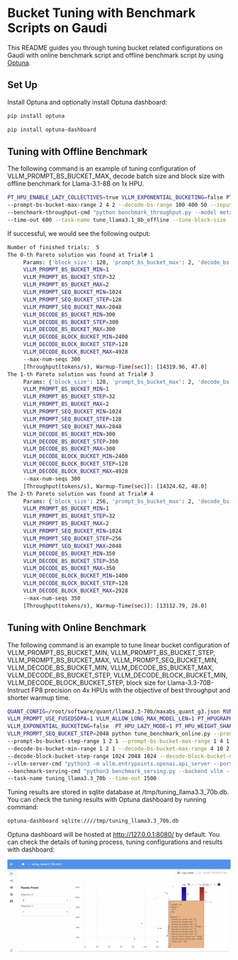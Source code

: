 # Bucket Tuning with Benchmark Scripts on Gaudi

This README guides you through tuning bucket related configurations on Gaudi with online benchmark script and offline benchmark script by using [Optuna](https://github.com/optuna/optuna).

## Set Up

Install Optuna and optionally install Optuna dashboard:

```bash
pip install optuna
```
```bash
pip install optuna-dashboard
```

## Tuning with Offline Benchmark

The following command is an example of tuning configuration of VLLM_PROMPT_BS_BUCKET_MAX, decode batch size and block size with offline benchmark for Llama-3.1-8B on 1x HPU.

```bash
PT_HPU_ENABLE_LAZY_COLLECTIVES=true VLLM_EXPONENTIAL_BUCKETING=false PT_HPU_LAZY_MODE=1 PT_HPU_WEIGHT_SHARING=0 python tune_benchmark_offline.py \
--prompt-bs-bucket-max-range 2 4 2 --decode-bs-range 100 400 50 --input-len 1024 --output-len 1024 --num-trials 5 \
--benchmark-throughput-cmd "python benchmark_throughput.py --model meta-llama/Meta-Llama-3.1-8B-Instruct --dataset-name random --num-prompts 800 --tensor_parallel_size 1" \
--time-out 600 --task-name tune_llama3.1_8b_offline --tune-block-size
```
If successful, we would see the following output:

```bash
Number of finished trials:  5
The 0-th Pareto solution was found at Trial# 1
	 Params: {'block_size': 128, 'prompt_bs_bucket_max': 2, 'decode_bs': 300}, {'decode_block_step': 128, 'max_num_seqs': 300}
	 VLLM_PROMPT_BS_BUCKET_MIN=1
	 VLLM_PROMPT_BS_BUCKET_STEP=32
	 VLLM_PROMPT_BS_BUCKET_MAX=2
	 VLLM_PROMPT_SEQ_BUCKET_MIN=1024
	 VLLM_PROMPT_SEQ_BUCKET_STEP=128
	 VLLM_PROMPT_SEQ_BUCKET_MAX=2048
	 VLLM_DECODE_BS_BUCKET_MIN=300
	 VLLM_DECODE_BS_BUCKET_STEP=300
	 VLLM_DECODE_BS_BUCKET_MAX=300
	 VLLM_DECODE_BLOCK_BUCKET_MIN=2400
	 VLLM_DECODE_BLOCK_BUCKET_STEP=128
	 VLLM_DECODE_BLOCK_BUCKET_MAX=4928
	 --max-num-seqs 300
	 [Throughput(tokens/s), Warmup-Time(sec)]: [14319.96, 47.0]
The 1-th Pareto solution was found at Trial# 3
	 Params: {'block_size': 128, 'prompt_bs_bucket_max': 2, 'decode_bs': 300}, {'decode_block_step': 128, 'max_num_seqs': 300}
	 VLLM_PROMPT_BS_BUCKET_MIN=1
	 VLLM_PROMPT_BS_BUCKET_STEP=32
	 VLLM_PROMPT_BS_BUCKET_MAX=2
	 VLLM_PROMPT_SEQ_BUCKET_MIN=1024
	 VLLM_PROMPT_SEQ_BUCKET_STEP=128
	 VLLM_PROMPT_SEQ_BUCKET_MAX=2048
	 VLLM_DECODE_BS_BUCKET_MIN=300
	 VLLM_DECODE_BS_BUCKET_STEP=300
	 VLLM_DECODE_BS_BUCKET_MAX=300
	 VLLM_DECODE_BLOCK_BUCKET_MIN=2400
	 VLLM_DECODE_BLOCK_BUCKET_STEP=128
	 VLLM_DECODE_BLOCK_BUCKET_MAX=4928
	 --max-num-seqs 300
	 [Throughput(tokens/s), Warmup-Time(sec)]: [14324.62, 48.0]
The 2-th Pareto solution was found at Trial# 4
	 Params: {'block_size': 256, 'prompt_bs_bucket_max': 2, 'decode_bs': 350}, {'decode_block_step': 128, 'max_num_seqs': 350}
	 VLLM_PROMPT_BS_BUCKET_MIN=1
	 VLLM_PROMPT_BS_BUCKET_STEP=32
	 VLLM_PROMPT_BS_BUCKET_MAX=2
	 VLLM_PROMPT_SEQ_BUCKET_MIN=1024
	 VLLM_PROMPT_SEQ_BUCKET_STEP=256
	 VLLM_PROMPT_SEQ_BUCKET_MAX=2048
	 VLLM_DECODE_BS_BUCKET_MIN=350
	 VLLM_DECODE_BS_BUCKET_STEP=350
	 VLLM_DECODE_BS_BUCKET_MAX=350
	 VLLM_DECODE_BLOCK_BUCKET_MIN=1400
	 VLLM_DECODE_BLOCK_BUCKET_STEP=128
	 VLLM_DECODE_BLOCK_BUCKET_MAX=2928
	 --max-num-seqs 350
	 [Throughput(tokens/s), Warmup-Time(sec)]: [13112.79, 28.0]
```

## Tuning with Online Benchmark

The following command is an example to tune linear bucket configuration of VLLM_PROMPT_BS_BUCKET_MIN, VLLM_PROMPT_BS_BUCKET_STEP,
VLLM_PROMPT_BS_BUCKET_MAX, VLLM_PROMPT_SEQ_BUCKET_MIN, VLLM_DECODE_BS_BUCKET_MIN, VLLM_DECODE_BS_BUCKET_MAX,
VLLM_DECODE_BS_BUCKET_STEP, VLLM_DECODE_BLOCK_BUCKET_MIN, VLLM_DECODE_BLOCK_BUCKET_STEP, block size for Llama-3.3-70B-Instruct FP8
precision on 4x HPUs with the objective of best throughput and shorter warmup time.

```bash
QUANT_CONFIG=/root/software/quant/llama3.3-70b/maxabs_quant_g3.json RUNTIME_SCALE_PATCHING=1 PT_HPU_ENABLE_LAZY_COLLECTIVES=true \
VLLM_PROMPT_USE_FUSEDSDPA=1 VLLM_ALLOW_LONG_MAX_MODEL_LEN=1 PT_HPUGRAPH_DISABLE_TENSOR_CACHE=1 \
VLLM_EXPONENTIAL_BUCKETING=false  PT_HPU_LAZY_MODE=1 PT_HPU_WEIGHT_SHARING=0 VLLM_PROMPT_SEQ_BUCKET_MAX=132096 \
VLLM_PROMPT_SEQ_BUCKET_STEP=2048 python tune_benchmark_online.py --prompt-bs-bucket-min-range 1 2 1 \
--prompt-bs-bucket-step-range 1 2 1 --prompt-bs-bucket-max-range 1 4 1 --prompt-seq-bucket-min-range 49152 98304 2048  \
--decode-bs-bucket-min-range 1 2 1 --decode-bs-bucket-max-range 4 10 2 --decode-bs-bucket-step-range 2 8 2 \
--decode-block-bucket-step-range 1024 2048 1024 --decode-block-bucket-min-range 1024 2048 1024 --tune-block-size \
--vllm-server-cmd "python3 -m vllm.entrypoints.openai.api_server --port 9990 --model meta-llama/Llama-3.3-70B-Instruct --tensor-parallel-size 4 --max-num-seqs 1 --max-model-len 132096 --quantization inc --kv-cache-dtype fp8_inc --weights-load-device cpu" \
--benchmark-serving-cmd "python3 benchmark_serving.py --backend vllm --model meta-llama/Llama-3.3-70B-Instruct --dataset-name random --request-rate inf --num-prompts 5 --max-concurrency 21 --port 9990 --random-input-len 122880 --random-output-len 8192 --percentile-metrics ttft,tpot,itl,e2el --metric-percentiles 90 --ignore-eos" \
--task-name tuning_llama3.3_70b --time-out 1500
```

Tuning results are stored in sqlite database at /tmp/tuning_llama3.3_70b.db. You can check the tuning results with Optuna dashboard by running command:

```bash
optuna-dashboard sqlite:////tmp/tuning_llama3.3_70b.db
```

Optuna dashboard will be hosted at http://127.0.0.1:8080/ by default. You can check the details of tuning process, tuning configurations and results with dashboard:

![optuna-bashboard](./optuna_dashboard.png)
